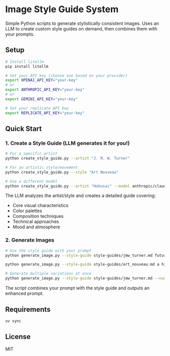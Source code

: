 # Image Style Guide System

Simple Python scripts to generate stylistically consistent images. Uses an LLM to create custom style guides on demand, then combines them with your prompts.

## Setup

```bash
# Install litellm
pip install litellm

# Set your API key (choose one based on your provider)
export OPENAI_API_KEY="your-key"
# or
export ANTHROPIC_API_KEY="your-key"
# or
export GEMINI_API_KEY="your-key"

# Set your replicate API key
export REPLICATE_API_KEY="your-key"
```

## Quick Start

### 1. Create a Style Guide (LLM generates it for you!)

```bash
# For a specific artist
python create_style_guide.py --artist "J. M. W. Turner"

# For an artistic style/movement
python create_style_guide.py --style "Art Nouveau"

# Use a different model
python create_style_guide.py --artist "Hokusai" --model anthropic/claude-4-5-sonnet
```

The LLM analyzes the artist/style and creates a detailed guide covering:
- Core visual characteristics
- Color palettes
- Composition techniques
- Technical approaches
- Mood and atmosphere

### 2. Generate Images

```bash
# Use the style guide with your prompt
python generate_image.py --style-guide style-guides/jmw_turner.md futuristic nanobot assembly process

python generate_image.py --style-guide style-guides/art_nouveau.md a high octane car chase

# Generate multiple variations at once
python generate_image.py --style-guide style-guides/jmw_turner.md --number 4 futuristic nanobot assembly process
```

The script combines your prompt with the style guide and outputs an enhanced prompt.


## Requirements

```bash
uv sync
```

## License

MIT
